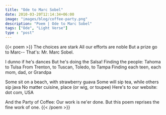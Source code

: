 ```yaml
---
title: "Ode to Marc Sobel"
date: 2010-03-20T12:14:34+06:00
image: "images/blog/coffee-party.png"
description: "Poem | Ode to Marc Sobel"
tags: ["Ode", "Light Verse"]
type : "post"
---
```

{{< poem >}}
The choices are stark
All our efforts are noble
But a prize go to Marc--
That's: Mr. Marc Sobel.

I dunno if he's dances
But he's doing the Salsa!
Finding the people:
Tahoma to Tulsa
From Trenton, to Tuscan, Toledo, to Tampa
Finding each teen, each mom, dad, or Grandpa

Some sit on a beach, with strawberry guava
Some will sip tea, while others sip java
No matter cuisine, place (or wig, or toupee)
Here's to our website: dot com, USA

And the Party of Coffee: Our work is ne'er done.
But this poem reprises the fine work of one.
{{< /poem >}}

